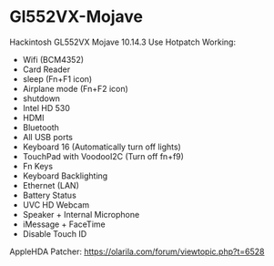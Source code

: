 # Gl552VX-Mojave
Hackintosh GL552VX Mojave 10.14.3
Use Hotpatch
Working:
- Wifi (BCM4352)
- Card Reader
- sleep (Fn+F1 icon)
- Airplane mode (Fn+F2 icon)
- shutdown
- Intel HD 530
- HDMI
- Bluetooth
- All USB ports
- Keyboard 16 (Automatically turn off lights)
- TouchPad with VoodooI2C (Turn off fn+f9)
- Fn Keys
- Keyboard Backlighting
- Ethernet (LAN)
- Battery Status
- UVC HD Webcam
- Speaker + Internal Microphone
- iMessage + FaceTime
- Disable Touch ID

AppleHDA Patcher:
https://olarila.com/forum/viewtopic.php?t=6528
